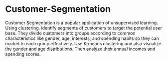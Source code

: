# Customer-Segmentation
Customer Segmentation is a popular application of unsupervised learning. Using clustering, identify segments of customers to target the potential user base. They divide customers into groups according to common characteristics like gender, age, interests, and spending habits so they can market to each group effectively.
Use K-means clustering and also visualize the gender and age distributions.
Then analyze their annual incomes and spending scores.
